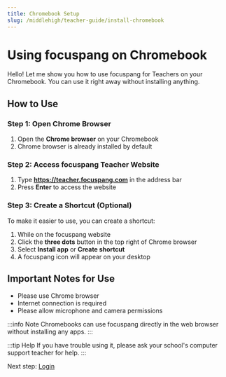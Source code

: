 ```yaml
---
title: Chromebook Setup
slug: /middlehigh/teacher-guide/install-chromebook
---
```


# Using focuspang on Chromebook

Hello!
Let me show you how to use focuspang for Teachers on your Chromebook. You can use it right away without installing anything.

## How to Use

### Step 1: Open Chrome Browser

1. Open the **Chrome browser** on your Chromebook
2. Chrome browser is already installed by default

### Step 2: Access focuspang Teacher Website

1. Type **https://teacher.focuspang.com** in the address bar
2. Press **Enter** to access the website

### Step 3: Create a Shortcut (Optional)

To make it easier to use, you can create a shortcut:

1. While on the focuspang website
2. Click the **three dots** button in the top right of Chrome browser
3. Select **Install app** or **Create shortcut**
4. A focuspang icon will appear on your desktop

## Important Notes for Use

- Please use Chrome browser
- Internet connection is required
- Please allow microphone and camera permissions

:::info Note
Chromebooks can use focuspang directly in the web browser without installing any apps.
:::

:::tip Help
If you have trouble using it, please ask your school's computer support teacher for help.
:::

Next step: [Login](/docs/middlehigh/teacher-guide/login)

